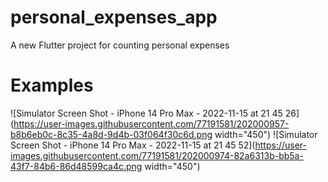 # personal_expenses_app

A new Flutter project for counting personal expenses

# Examples
![Simulator Screen Shot - iPhone 14 Pro Max - 2022-11-15 at 21 45 26](https://user-images.githubusercontent.com/77191581/202000957-b8b6eb0c-8c35-4a8d-9d4b-03f064f30c6d.png width="450") 
![Simulator Screen Shot - iPhone 14 Pro Max - 2022-11-15 at 21 45 52](https://user-images.githubusercontent.com/77191581/202000974-82a6313b-bb5a-43f7-84b6-86d48599ca4c.png width="450")

